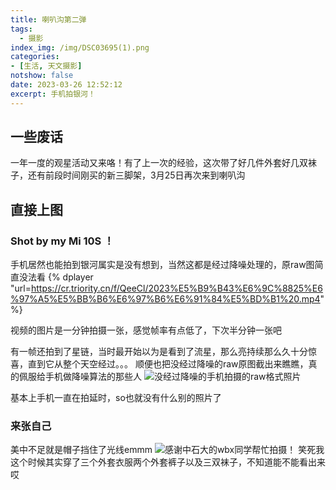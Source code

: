 ```yaml
---
title: 喇叭沟第二弹
tags:
  - 摄影
index_img: /img/DSC03695(1).png
categories:
- [生活, 天文摄影]
notshow: false
date: 2023-03-26 12:52:12
excerpt: 手机拍银河！
---
```

## 一些废话
一年一度的观星活动又来咯！有了上一次的经验，这次带了好几件外套好几双袜子，还有前段时间刚买的新三脚架，3月25日再次来到喇叭沟

## 直接上图
### Shot by my Mi 10S ！
手机居然也能拍到银河属实是没有想到，当然这都是经过降噪处理的，原raw图简直没法看
{% dplayer "url=https://cr.triority.cn/f/QeeCl/2023%E5%B9%B43%E6%9C%8825%E6%97%A5%E5%BB%B6%E6%97%B6%E6%91%84%E5%BD%B1%20.mp4" %}

视频的图片是一分钟拍摄一张，感觉帧率有点低了，下次半分钟一张吧

有一帧还拍到了星链，当时最开始以为是看到了流星，那么亮持续那么久十分惊喜，直到它从整个天空经过。。。
顺便也把没经过降噪的raw原图截出来瞧瞧，真的佩服给手机做降噪算法的那些人
![没经过降噪的手机拍摄的raw格式照片](QQ截图20230410133010.png)

基本上手机一直在拍延时，so也就没有什么别的照片了

### 来张自己
美中不足就是帽子挡住了光线emmm
![感谢中石大的wbx同学帮忙拍摄！](https://cr.triority.cn/f/3LQSp/DSC03695.png)
笑死我这个时候其实穿了三个外套衣服两个外套裤子以及三双袜子，不知道能不能看出来哎